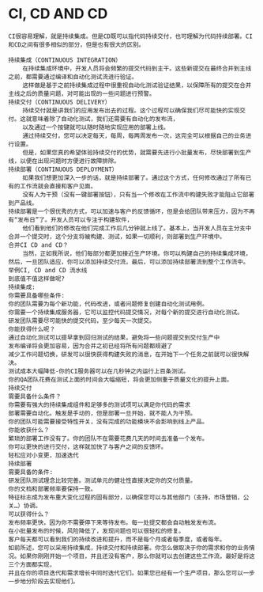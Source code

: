 
# CI, CD AND CD

    CI很容易理解，就是持续集成。但是CD既可以指代码持续交付，也可理解为代码持续部署。CI和CD之间有很多相似的部分，但是也有很大的区别。
    
    持续集成（CONTINUOUS INTEGRATION）
        在持续集成环境中，开发人员将会频繁的提交代码到主干。这些新提交在最终合并到主线之前，都需要通过编译和自动化测试流进行验证。
        这样做是基于之前持续集成过程中很重视自动化测试验证结果，以保障所有的提交在合并主线之后的质量问题，对可能出现的一些问题进行预警。
    持续交付（CONTINUOUS DELIVERY）
        持续交付就是讲我们的应用发布出去的过程。这个过程可以确保我们尽可能快的实现交付。这就意味着除了自动化测试，我们还需要有自动化的发布流，
        以及通过一个按键就可以随时随地实现应用的部署上线。
        通过持续交付，您可以决定每天，每周，每两周发布一次，这完全可以根据自己的业务进行设置。
        但是，如果您真的希望体验持续交付的优势，就需要先进行小批量发布，尽快部署到生产线，以便在出现问题时方便进行故障排除。
    持续部署（CONTINUOUS DEPLOYMENT）
        如果我们想更加深入一步的话，就是持续部署了。通过这个方式，任何修改通过了所有已有的工作流就会直接和客户见面。
        没有人为干预（没有一键部署按钮），只有当一个修改在工作流中构建失败才能阻止它部署到产品线。
    持续部署是一个很优秀的方式，可以加速与客户的反馈循环，但是会给团队带来压力，因为不再有“发布日”了。开发人员可以专注于构建软件，
        他们看到他们的修改在他们完成工作后几分钟就上线了。基本上，当开发人员在主分支中合并一个提交时，这个分支将被构建、测试，如果一切顺利，则部署到生产环境中。
    合并CI CD and CD？
        当然，正如我所说，他们每部分都更加接近生产环境。你可以构建自己的持续集成环境，然后，一旦团队适应，你可以添加持续交付流，最后，可以添加持续部署流到整个工作流中。
    举例CI, CD and CD 流水线
    到底值不值这样做呢?
    持续集成:
    你需要具备哪些条件:
    你的团队需要为每个新功能，代码改进，或者问题修复创建自动化测试用例。
    你需要一个持续集成服务器，它可以监控代码提交情况，对每个新的提交进行自动化测试。
    研发团队需要尽可能快的提交代码，至少每天一次提交。
    你能获得什么呢？
    通过自动化测试可以提早拿到回归测试的结果，避免将一些问题提交到交付生产中
    发布编译将会更加容易，因为合并之初已经将所有问题都规避了
    减少工作问题切换，研发可以很快获得构建失败的消息，在开始下一个任务之前就可以很快解决。
    测试成本大幅降低-你的CI服务器可以在几秒钟之内运行上百条测试。
    你的QA团队花费在测试上面的时间会大幅缩短，将会更加侧重于质量文化的提升上面。
    持续交付
    需要具备什么条件？
    你需要有强大的持续集成组件和足够多的测试项可以满足你代码的需求
    部署需要自动化。触发是手动的，但是部署一旦开始，就不能人为干预。
    你的团队可能需要接受特性开关，没有完成的功能模块不会影响到线上产品。
    你能收获什么？
    繁琐的部署工作没有了。你的团队不在需要花费几天的时间去准备一个发布。
    你可以更快的进行交付，这样就加快了与客户之间的反馈环。
    轻松应对小变更，加速迭代
    持续部署
    需要具备的条件:
    研发团队测试理念比较完善。测试单元的健壮性直接决定你的交付质量。
    你的文档和部署频率要保持一致。
    特征标志成为发布重大变化过程的固有部分，以确保您可以与其他部门（支持，市场营销，公关…）协调。
    可以获得什么？
    发布频率更快，因为你不需要停下来等待发布。每一处提交都会自动触发发布流。
    在小批量发布的时候，风险降低了，发现问题也可以很轻松的修复。
    客户每天都可以看到我们的持续改进和提升，而不是每个月或者每季度，或者每年。
    如前所述，您可以采用持续集成，持续交付和持续部署。你怎么做取决于你的需求和你的业务情况。如果你刚刚开始一个项目，并且还没有客户，那么你就可以去创建这些工作流，最好是将这三个方面都实现，
    并且在你的项目迭代和需求增长中同时迭代它们。如果您已经有一个生产项目，那么您可以一步一步地分阶段去实现他们。
